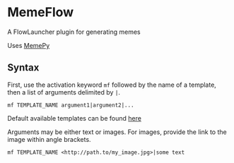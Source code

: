 # MemeFlow
A FlowLauncher plugin for generating memes

Uses [MemePy](https://github.com/julianbrandt/MemePy)

## Syntax
First, use the activation keyword `mf` followed by the name of a template, then a list of arguments delimited by `|`.

```
mf TEMPLATE_NAME argument1|argument2|...
```

Default available templates can be found [here](https://github.com/julianbrandt/MemePy#built-in-template-docs)

Arguments may be either text or images. For images, provide the link to the image within angle brackets.

```
mf TEMPLATE_NAME <http://path.to/my_image.jpg>|some text
```
